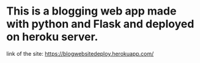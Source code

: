 # This is a blogging web app made with python and Flask and deployed on heroku server.
link of the site: https://blogwebsitedeploy.herokuapp.com/
